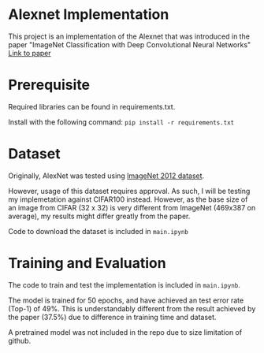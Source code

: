 # Alexnet Implementation

This project is an implementation of the Alexnet that was introduced in the paper "ImageNet Classification with Deep Convolutional
Neural Networks" [Link to paper](http://papers.nips.cc/paper/4824-imagenet-classification-with-deep-convolutional-neural-networks.pdf) 

# Prerequisite

Required libraries can be found in requirements.txt.

Install with the following command:
`pip install -r requirements.txt`

# Dataset
Originally, AlexNet was tested using [ImageNet 2012 dataset](http://www.image-net.org/challenges/LSVRC/2012/). 

However, usage of this dataset requires approval. As such, I will be testing my implemetation against CIFAR100 instead. However, as the base size of an image from CIFAR (32 x 32) is very different from ImageNet (469x387 on average), my results might differ greatly from the paper. 

Code to download the dataset is included in `main.ipynb`

# Training and Evaluation
The code to train and test the implementation is included in `main.ipynb`.

The model is trained for 50 epochs, and have achieved an test error rate (Top-1) of 49%. 
This is understandably different from the result achieved by the paper (37.5%) due to difference in training time and dataset. 

A pretrained model was not included in the repo due to size limitation of github. 




